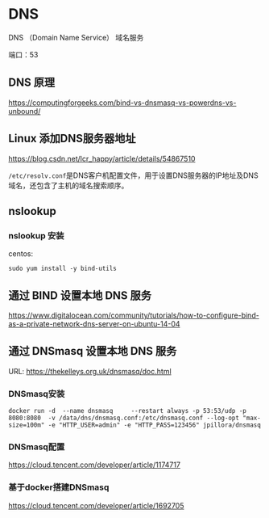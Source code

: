# DNS

DNS （Domain Name Service） 域名服务

端口：53

## DNS 原理

<https://computingforgeeks.com/bind-vs-dnsmasq-vs-powerdns-vs-unbound/>

## Linux 添加DNS服务器地址

<https://blog.csdn.net/lcr_happy/article/details/54867510>

`/etc/resolv.conf`是DNS客户机配置文件，用于设置DNS服务器的IP地址及DNS域名，还包含了主机的域名搜索顺序。

## nslookup

### nslookup 安装

centos:

``` shell
sudo yum install -y bind-utils
```

## 通过 BIND 设置本地 DNS 服务

<https://www.digitalocean.com/community/tutorials/how-to-configure-bind-as-a-private-network-dns-server-on-ubuntu-14-04>

## 通过 DNSmasq 设置本地 DNS 服务

URL: <https://thekelleys.org.uk/dnsmasq/doc.html>

### DNSmasq安装

``` shell
docker run -d  --name dnsmasq     --restart always -p 53:53/udp -p 8080:8080  -v /data/dns/dnsmasq.conf:/etc/dnsmasq.conf --log-opt "max-size=100m" -e "HTTP_USER=admin" -e "HTTP_PASS=123456" jpillora/dnsmasq
```

### DNSmasq配置

<https://cloud.tencent.com/developer/article/1174717>

### 基于docker搭建DNSmasq

<https://cloud.tencent.com/developer/article/1692705>
